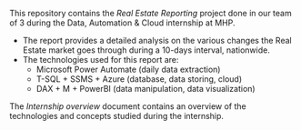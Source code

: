 This repository contains the *Real Estate Reporting* project done in our team of 3 during the Data, Automation & Cloud internship at MHP. 
- The report provides a detailed analysis on the various changes the Real Estate market goes through during a 10-days interval, nationwide.
- The technologies used for this report are:
  - Microsoft Power Automate (daily data extraction)
  - T-SQL + SSMS + Azure (database, data storing, cloud)
  - DAX + M + PowerBI (data manipulation, data visualization)

The *Internship overview* document contains an overview of the technologies and concepts studied during the internship.
